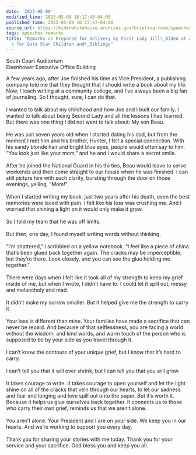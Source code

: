```yaml
---
date: '2023-05-09'
modified_time: 2023-05-09 16:17:48-04:00
published_time: 2023-05-09 16:17:47-04:00
source_url: https://bidenwhitehouse.archives.gov/briefing-room/speeches-remarks/2023/05/09/remarks-as-prepared-for-delivery-by-first-lady-jill-biden-at-a-writing-seminar-for-gold-star-children-and-siblings/
tags: speeches-remarks
title: "Remarks as Prepared for Delivery by First Lady Jill\_Biden at a Writing Seminar\
  \ for Gold Star Children and\_Siblings"
---
```

 
South Court Auditorium  
Eisenhower Executive Office Building

A few years ago, after Joe finished his time as Vice President, a
publishing company told me that they thought that I should write a book
about my life. Now, I teach writing at a community college, and I’ve
always been a big fan of journaling. So I thought, sure, I can do
that.  
   
I wanted to talk about my childhood and how Joe and I built our family.
I wanted to talk about being Second Lady and all the lessons I had
learned. But there was one thing I did not want to talk about: My son
Beau.  
   
He was just seven years old when I started dating his dad, but from the
moment I met him and his brother, Hunter, I felt a special connection.
With his sandy blonde hair and bright blue eyes, people would often say
to him, “You look just like your mom,” and he and I would share a secret
smile.  
   
After he joined the National Guard in his thirties, Beau would leave to
serve weekends and then come straight to our house when he was finished.
I can still picture him with such clarity, bursting through the door on
those evenings, yelling, “Mom!”  
   
When I started writing my book, just two years after his death, even the
best memories were laced with pain. I felt like his loss was crushing
me. And I worried that shining a light on it would only make it grow.   
   
So I told my team that he was off limits.  
   
But then, one day, I found myself writing words without thinking.  
   
“I’m shattered,” I scribbled on a yellow notebook. “I feel like a piece
of china that’s been glued back together again. The cracks may be
imperceptible, but they’re there. Look closely, and you can see the glue
holding me together.”  
   
There were days when I felt like it took all of my strength to keep my
grief inside of me, but when I wrote, I didn’t have to. I could let it
spill out, messy and melancholy and mad.  
   
It didn’t make my sorrow smaller. But it helped give me the strength to
carry it.  
   
Your loss is different than mine. Your families have made a sacrifice
that can never be repaid. And because of that selflessness, you are
facing a world without the wisdom, and kind words, and warm touch of the
person who is supposed to be by your side as you travel through it.  
   
I can’t know the contours of your unique grief, but I know that it’s
hard to carry.  
   
I can’t tell you that it will ever shrink, but I can tell you that you
will grow.     
   
It takes courage to write. It takes courage to open yourself and let the
light shine on all of the cracks that vein through our hearts, to let
our sadness and fear and longing and love spill out onto the paper. But
it’s worth it. Because it helps us glue ourselves back together. It
connects us to those who carry their own grief, reminds us that we
aren’t alone.  
   
You aren’t alone. Your President and I are on your side. We keep you in
our hearts. And we’re working to support you every day.  
   
Thank you for sharing your stories with me today. Thank you for your
service and your sacrifice. God bless you and keep you all.  
